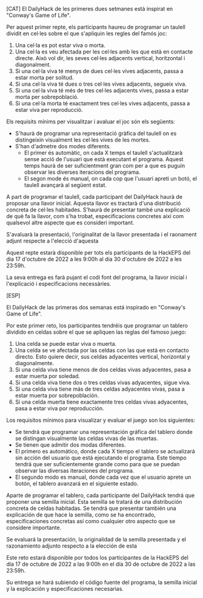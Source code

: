 [CAT]
El DailyHack de les primeres dues setmanes està inspirat en "Conway's Game of Life".

Per aquest primer repte, els participants haureu de programar un taulell dividit en cel·les sobre el que s'apliquin les regles del famós joc:

1. Una cel·la es pot estar viva o morta.
2. Una cel·la es veu afectada per les cel·les amb les que està en contacte directe. Això vol dir, les seves cel·les adjacents vertical, horitzontal i diagonalment.
3. Si una cel·la viva té menys de dues cel·les vives adjacents, passa a estar morta per solitud.
4. Si una cel·la viva té dues o tres cel·les vives adjacents, segueix viva.
5. Si una cel·la viva té més de tres cel·les adjacents vives, passa a estar morta per sobrepoblació.
6. Si una cel·la morta té exactament tres cel·les vives adjacents, passa a estar viva per reproducció. 


Els requisits mínims per visualitzar i avaluar el joc són els següents:

- S'haurà de programar una representació gràfica del taulell on es distingeixin visualment les cel·les vives de les mortes. 
- S'han d'admetre dos modes diferents.
  - El primer és automàtic, on cada X temps el taulell s'actualitzarà sense acció de l'usuari que està executant el programa. Aquest temps haurà de ser suficientment gran com per a que es puguin observar les diverses iteracions del programa.
  - El segon mode és manual, on cada cop que l'usuari apreti un botó, el taulell avançarà al següent estat.

A part de programar el taulell, cada participant del DailyHack haurà de proposar una llavor inicial. Aquesta llavor es tractarà d'una distribució concreta de cel·les habitades. S'haurà de presentar també una explicació de què fa la llavor, com s'ha trobat, especificacions concretes així com qualsevol altre aspecte que es consideri important. 

S'avaluarà la presentació, l'originalitat de la llavor presentada i el raonament adjunt respecte a l'elecció d'aquesta

Aquest repte estarà disponible per tots els participants de la HackEPS del dia 17 d'octubre de 2022 a les 9:00h al dia 30 d'octubre de 2022 a les 23:59h.

La seva entrega es farà pujant el codi font del programa, la llavor inicial i l'explicació i especificacions necessàries.

[ESP]

El DailyHack de las primeras dos semanas está inspirado en "Conway's Game of Life".

Por este primer reto, los participantes tendréis que programar un tablero dividido en celdas sobre el que se apliquen las reglas del famoso juego:

1. Una celda se puede estar viva o muerta.
2. Una celda se ve afectada por las celdas con las que está en contacto directo. Esto quiere decir, sus celdas adyacentes vertical, horizontal y diagonalmente.
3. Si una celda viva tiene menos de dos celdas vivas adyacentes, pasa a estar muerta por soledad.
4. Si una celda viva tiene dos o tres celdas vivas adyacentes, sigue viva.
5. Si una celda viva tiene más de tres celdas adyacentes vivas, pasa a estar muerta por sobrepoblación.
6. Si una celda muerta tiene exactamente tres celdas vivas adyacentes, pasa a estar viva por reproducción. 


Los requisitos mínimos para visualizar y evaluar el juego son los siguientes:

- Se tendrá que programar una representación gráfica del tablero donde se distingan visualmente las celdas vivas de las muertas. 
- Se tienen que admitir dos modas diferentes.
- El primero es automático, donde cada X tiempo el tablero se actualizará sin acción del usuario que está ejecutando el programa. Este tiempo tendrá que ser suficientemente grande como para que se puedan observar las diversas iteraciones del programa.
- El segundo modo es manual, donde cada vez que el usuario aprete un botón, el tablero avanzará en el siguiente estado.

Aparte de programar el tablero, cada participante del DailyHack tendrá que proponer una semilla inicial. Esta semilla se tratará de una distribución concreta de celdas habitadas. Se tendrá que presentar también una explicación de que hace la semilla, como se ha encontrado, especificaciones concretas así como cualquier otro aspecto que se considere importante. 

Se evaluará la presentación, la originalidad de la semilla presentada y el razonamiento adjunto respecto a la elección de esta

Este reto estará disponible por todos los participantes de la HackEPS del día 17 de octubre de 2022 a las 9:00h en el día 30 de octubre de 2022 a las 23:59h.

Su entrega se hará subiendo el código fuente del programa, la semilla inicial y la explicación y especificaciones necesarias.
